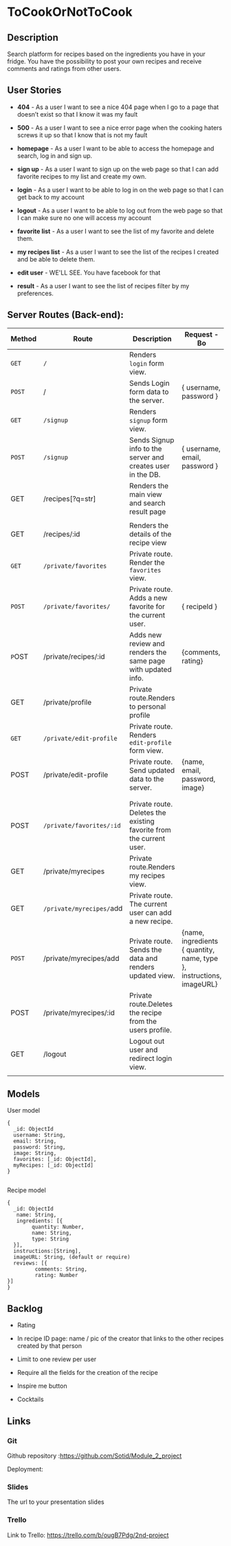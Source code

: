 # ToCookOrNotToCook



## Description

Search platform for recipes based on the ingredients you have in your fridge. You have the possibility to post your own recipes and receive comments and ratings from other users.



## User Stories

- **404** - As a user I want to see a nice 404 page when I go to a page that doesn’t exist so that I know it was my fault

- **500** - As a user I want to see a nice error page when the cooking haters screws it up so that I know that is not my fault

- **homepage** - As a user I want to be able to access the homepage and search, log in and sign up.

- **sign up** - As a user I want to sign up on the web page so that I can add favorite recipes to my list and create my own.

- **login** - As a user I want to be able to log in on the web page so that I can get back to my account

- **logout** - As a user I want to be able to log out from the web page so that I can make sure no one will access my account

- **favorite list** - As a user I want to see the list of my favorite and delete them.

- **my recipes list** - As a user I want to see the list of the recipes I created and be able to delete them.

- **edit user** -  WE'LL SEE. You have facebook for that

- **result** - As a user I want to see the list of recipes filter by my preferences.

  



## Server Routes (Back-end):



| **Method** | **Route**                | **Description**                                              | Request - Bo                                                 |
| ---------- | ------------------------ | ------------------------------------------------------------ | ------------------------------------------------------------ |
| `GET`      | `/`                      | Renders `login` form view.                                   |                                                              |
| `POST`     | /                        | Sends Login form data to the server.                         | { username, password }                                       |
| `GET`      | `/signup`                | Renders `signup` form view.                                  |                                                              |
| `POST`     | `/signup`                | Sends Signup info to the server and creates user in the DB.  | { username, email, password }                                |
| GET        | /recipes[?q=str]         | Renders the main view and search result page                 |                                                              |
|            |                          |                                                              |                                                              |
| GET        | /recipes/:id             | Renders the details of the recipe view                       |                                                              |
| `GET`      | `/private/favorites`     | Private route. Render the `favorites` view.                  |                                                              |
| `POST`     | `/private/favorites/`    | Private route. Adds a new favorite for the current user.     | { recipeId }                                                 |
| `P`OST     | /private/recipes/:id     | Adds new review and renders the same page with updated info. | {comments, rating}                                           |
| GET        | /private/profile         | Private route.Renders to personal profile                    |                                                              |
| `GET`      | `/private/edit-profile`  | Private route. Renders `edit-profile` form view.             |                                                              |
| POST       | /private/edit-profile    | Private route. Send updated data to the server.              | {name, email, password, image}                               |
|            |                          |                                                              |                                                              |
|            |                          |                                                              |                                                              |
| POST       | `/private/favorites/:id` | Private route. Deletes the existing favorite from the current user. |                                                              |
| GET        | /private/myrecipes       | Private route.Renders my recipes view.                       |                                                              |
| GET        | `/private/myrecipes/`add | Private route. The current user can add a new recipe.        |                                                              |
| `POST`     | /private/myrecipes/add   | Private route. Sends the data and renders  updated view.     | {name, ingredients { quantity,   name,  type  },  instructions,  imageURL} |
| POST       | /private/myrecipes/:id   | Private route.Deletes the recipe from the users profile.     |                                                              |
| GET        | /logout                  | Logout out user and redirect login view.                     |                                                              |
|            |                          |                                                              |                                                              |

## Models

User model

```
{
  _id: ObjectId
  username: String,
  email: String,
  password: String,
  image: String,
  favorites: [_id: ObjectId],
  myRecipes: [_id: ObjectId]
}
   
```

Recipe model

```
{
  _id: ObjectId  
   name: String,
   ingredients: [{
   		quantity: Number,
   		name: String,
   		type: String
  }],
  instructions:[String],
  imageURL: String, (default or require)
  reviews: [{
 		 comments: String,
 		 rating: Number
}]
}
```





## Backlog

- Rating

- In recipe ID page: name / pic of the creator that links to the other recipes created by that person
- Limit to one review per user
- Require all the fields for the creation of the recipe
- Inspire me button
- Cocktails



## Links

### Git

Github repository :https://github.com/Sotid/Module_2_project

Deployment: 

### Slides

The url to your presentation slides

### Trello

Link to Trello: https://trello.com/b/ougB7Pdg/2nd-project

